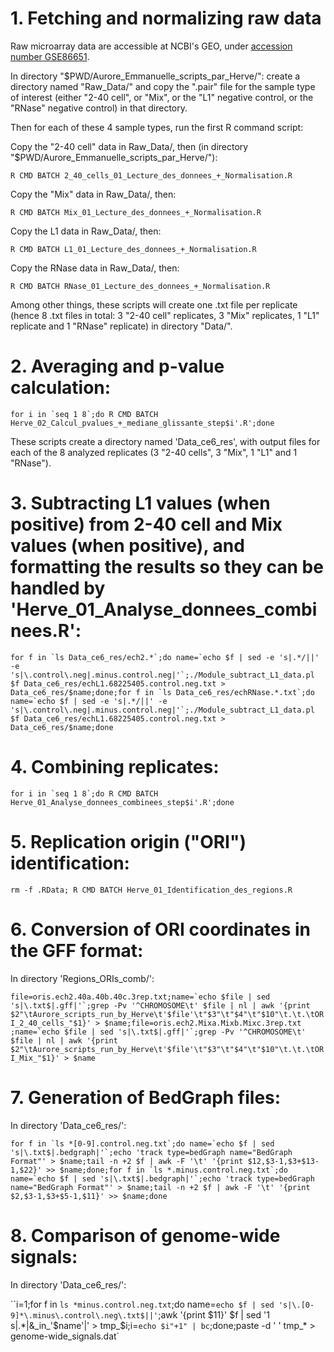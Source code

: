 # 1. Fetching and normalizing raw data

Raw microarray data are accessible at NCBI's GEO, under [accession number GSE86651](https://www.ncbi.nlm.nih.gov/geo/query/acc.cgi?acc=GSE86651 "GEO dataset").

In directory "$PWD/Aurore_Emmanuelle_scripts_par_Herve/": create a directory named "Raw_Data/" and copy the ".pair" file for the sample type of interest (either "2-40 cell", or "Mix", or the "L1" negative control, or the "RNase" negative control) in that directory.

Then for each of these 4 sample types, run the first R command script:

Copy the "2-40 cell" data in Raw_Data/, then (in directory "$PWD/Aurore_Emmanuelle_scripts_par_Herve/"):

`R CMD BATCH 2_40_cells_01_Lecture_des_donnees_+_Normalisation.R`

Copy the "Mix" data in Raw_Data/, then:

`R CMD BATCH Mix_01_Lecture_des_donnees_+_Normalisation.R`

Copy the L1 data in Raw_Data/, then:

`R CMD BATCH L1_01_Lecture_des_donnees_+_Normalisation.R`

Copy the RNase data in Raw_Data/, then:

`R CMD BATCH RNase_01_Lecture_des_donnees_+_Normalisation.R`

Among other things, these scripts will create one .txt file per replicate (hence 8 .txt files in total: 3 "2-40 cell" replicates, 3 "Mix" replicates, 1 "L1" replicate and 1 "RNase" replicate) in directory "Data/".


# 2. Averaging and p-value calculation:


``for i in `seq 1 8`;do R CMD BATCH Herve_02_Calcul_pvalues_+_mediane_glissante_step$i'.R';done``

These scripts create a directory named 'Data_ce6_res', with output files for each of the 8 analyzed replicates (3 "2-40 cells", 3 "Mix", 1 "L1" and 1 "RNase").


# 3. Subtracting L1 values (when positive) from 2-40 cell and Mix values (when positive), and formatting the results so they can be handled by 'Herve_01_Analyse_donnees_combinees.R':

``for f in `ls Data_ce6_res/ech2.*`;do name=`echo $f | sed -e 's|.*/||' -e 's|\.control\.neg|.minus.control.neg|'`;./Module_subtract_L1_data.pl $f Data_ce6_res/echL1.68225405.control.neg.txt > Data_ce6_res/$name;done;for f in `ls Data_ce6_res/echRNase.*.txt`;do name=`echo $f | sed -e 's|.*/||' -e 's|\.control\.neg|.minus.control.neg|'`;./Module_subtract_L1_data.pl $f Data_ce6_res/echL1.68225405.control.neg.txt > Data_ce6_res/$name;done``


# 4. Combining replicates:

``for i in `seq 1 8`;do R CMD BATCH Herve_01_Analyse_donnees_combinees_step$i'.R';done``


# 5. Replication origin ("ORI") identification:

``rm -f .RData; R CMD BATCH Herve_01_Identification_des_regions.R``


# 6. Conversion of ORI coordinates in the GFF format:

In directory 'Regions_ORIs_comb/':

``file=oris.ech2.40a.40b.40c.3rep.txt;name=`echo $file | sed 's|\.txt$|.gff|'`;grep -Pv '^CHROMOSOME\t' $file | nl | awk '{print $2"\tAurore_scripts_run_by_Herve\t'$file'\t"$3"\t"$4"\t"$10"\t.\t.\tORI_2_40_cells_"$1}' > $name;file=oris.ech2.Mixa.Mixb.Mixc.3rep.txt ;name=`echo $file | sed 's|\.txt$|.gff|'`;grep -Pv '^CHROMOSOME\t' $file | nl | awk '{print $2"\tAurore_scripts_run_by_Herve\t'$file'\t"$3"\t"$4"\t"$10"\t.\t.\tORI_Mix_"$1}' > $name``


# 7. Generation of BedGraph files:

In directory 'Data_ce6_res/':

``for f in `ls *[0-9].control.neg.txt`;do name=`echo $f | sed 's|\.txt$|.bedgraph|'`;echo 'track type=bedGraph name="BedGraph Format"' > $name;tail -n +2 $f | awk -F '\t' '{print $12,$3-1,$3+$13-1,$22}' >> $name;done;for f in `ls *.minus.control.neg.txt`;do name=`echo $f | sed 's|\.txt$|.bedgraph|'`;echo 'track type=bedGraph name="BedGraph Format"' > $name;tail -n +2 $f | awk -F '\t' '{print $2,$3-1,$3+$5-1,$11}' >> $name;done``


# 8. Comparison of genome-wide signals:

In directory 'Data_ce6_res/':

``i=1;for f in `ls *minus.control.neg.txt`;do name=`echo $f | sed 's|\.[0-9]*\.minus\.control\.neg\.txt$||'`;awk '{print $11}' $f | sed '1 s|.*|&_in_'$name'|' > tmp_$i;i=`echo $i"+1" | bc`;done;paste -d ' ' tmp_* > genome-wide_signals.dat`
